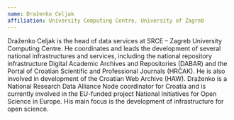 ```yaml
---
name: Draženko Celjak
affiliation: University Computing Centre, University of Zagreb
---
```


Draženko Celjak is the head of data services at SRCE – Zagreb University Computing Centre. He coordinates and leads the development of several national infrastructures and services, including the national repository infrastructure Digital Academic Archives and Repositories (DABAR) and the Portal of Croatian Scientific and Professional Journals (HRČAK). He is also involved in development of the Croatian Web Archive (HAW). Draženko is a National Research Data Alliance Node coordinator for Croatia and is currently involved in the EU-funded project National Initiatives for Open Science in Europe. His main focus is the development of infrastructure for open science.
